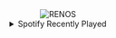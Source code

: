 <div align="center">
<picture>
    <source media="(prefers-color-scheme: dark)" srcset="https://i.ibb.co/nsxsy1Fp/output-gif.gif">
    <source media="(prefers-color-scheme: light)" srcset="https://i.ibb.co/nsxsy1Fp/output-gif.gif">
    <img alt="RENOS" src="https://i.ibb.co/nsxsy1Fp/output-gif.gif">
</picture>
<details>
<summary>Spotify Recently Played</summary>
<img src="https://spotify-recently-played-readme.vercel.app/api?user=31d6d6zerc5ct6kck32na2ozsqf4&unique=1&width=400" alt="Spotify" />
</details>
</div>

<!-- Image deletion URL: https://ibb.co/3ygybFnK/d17156017be6601759786312ec04de6d -->